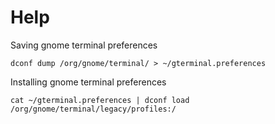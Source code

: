 # Help

Saving gnome terminal preferences
```
dconf dump /org/gnome/terminal/ > ~/gterminal.preferences
```

Installing gnome terminal preferences
```
cat ~/gterminal.preferences | dconf load /org/gnome/terminal/legacy/profiles:/
```
